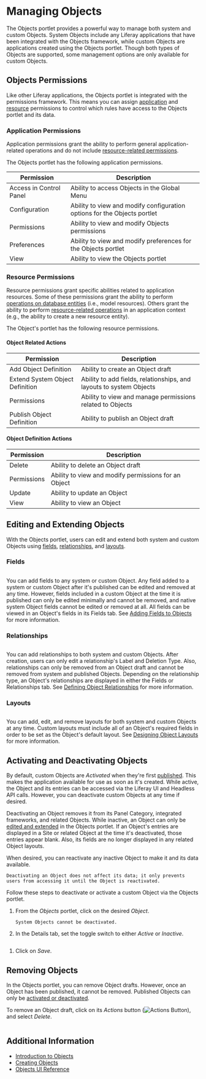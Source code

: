 # Managing Objects

The Objects portlet provides a powerful way to manage both system and custom Objects. System Objects include any Liferay applications that have been integrated with the Objects framework, while custom Objects are applications created using the Objects portlet. Though both types of Objects are supported, some management options are only available for custom Objects.

## Objects Permissions

Like other Liferay applications, the Objects portlet is integrated with the permissions framework. This means you can assign [application](#application-permissions) and [resource](#resource-permissions) permissions to control which rules have access to the Objects portlet and its data.

### Application Permissions

Application permissions grant the ability to perform general application-related operations and do not include [resource-related permissions](#object-resource-permissions).

The Objects portlet has the following application permissions.

| Permission | Description |
| --- | --- |
| Access in Control Panel | Ability to access Objects in the Global Menu |
| Configuration | Ability to view and modify configuration options for the Objects portlet |
| Permissions | Ability to view and modify Objects permissions |
| Preferences | Ability to view and modify preferences for the Objects portlet |
| View | Ability to view the Objects portlet |

### Resource Permissions

Resource permissions grant specific abilities related to application resources. Some of these permissions grant the ability to perform [operations on database entities](#object-definition-actions) (i.e., model resources). Others grant the ability to perform [resource-related operations](#object-related-actions) in an application context (e.g., the ability to create a new resource entity).

The Object's portlet has the following resource permissions.

#### Object Related Actions

| Permission | Description |
| --- | --- |
| Add Object Definition | Ability to create an Object draft |
| Extend System Object Definition | Ability to add fields, relationships, and layouts to system Objects |
| Permissions | Ability to view and manage permissions related to Objects |
| Publish Object Definition | Ability to publish an Object draft |

#### Object Definition Actions

| Permission | Description |
| --- | --- |
| Delete | Ability to delete an Object draft |
| Permissions | Ability to view and modify permissions for an Object |
| Update | Ability to update an Object |
| View | Ability to view an Object |

## Editing and Extending Objects

With the Objects portlet, users can edit and extend both system and custom Objects using [fields](#fields), [relationships](#relationships), and [layouts](#layouts).

### Fields

![]()

You can add fields to any system or custom Object. Any field added to a system or custom Object after it's published can be edited and removed at any time. However, fields included in a custom Object at the time it is published can only be edited minimally and cannot be removed, and native system Object fields cannot be edited or removed at all. All fields can be viewed in an Object's fields in its Fields tab. See [Adding Fields to Objects](./adding-fields-to-objects.md) for more information.

### Relationships

![]()

You can add relationships to both system and custom Objects. After creation, users can only edit a relationship's Label and Deletion Type. Also, relationships can only be removed from an Object draft and cannot be removed from system and published Objects. Depending on the relationship type, an Object's relationships are displayed in either the Fields or Relationships tab. See [Defining Object Relationships](./defining-object-relationships.md) for more information.

### Layouts

![]()

You can add, edit, and remove layouts for both system and custom Objects at any time. Custom layouts must include all of an Object's required fields in order to be set as the Object's default layout. See [Designing Object Layouts](./designing-object-layouts.md) for more information.

## Activating and Deactivating Objects

By default, custom Objects are *Activated* when they're first [published](./creating-objects.md#publishing-object-drafts). This makes the application available for use as soon as it's created. While active, the Object and its entries can be accessed via the Liferay UI and Headless API calls. However, you can deactivate custom Objects at any time if desired.

Deactivating an Object removes it from its Panel Category, integrated frameworks, and related Objects. While inactive, an Object can only be [edited and extended](#editing-and-extending-objects) in the Objects portlet. If an Object's entries are displayed in a Site or related Object at the time it's deactivated, those entries appear blank. Also, its fields are no longer displayed in any related Object layouts.

When desired, you can reactivate any inactive Object to make it and its data available.

```{important}
Deactivating an Object does not affect its data; it only prevents users from accessing it until the Object is reactivated.
```

Follow these steps to deactivate or activate a custom Object via the Objects portlet.

1. From the *Objects* portlet, click on the desired *Object*.

   ```{note}
   System Objects cannot be deactivated.
   ```

1. In the Details tab, set the toggle switch to either *Active* or *Inactive*.

  ![]()

1. Click on *Save*.

## Removing Objects

In the Objects portlet, you can remove Object drafts. However, once an Object has been published, it cannot be removed. Published Objects can only be [activated or deactivated](#activating-and-deactivating-objects). <!--SME INPUT: Should I explain why this limitation is in place? Is it to prevent data loss and system conflicts?-->

To remove an Object draft, click on its *Actions* button (![Actions Button]()), and select *Delete*.

![]()

## Additional Information

* [Introduction to Objects](../introduction-to-objects.md)
* [Creating Objects](./creating-objects.md)
* [Objects UI Reference](../objects-ui-reference.md)